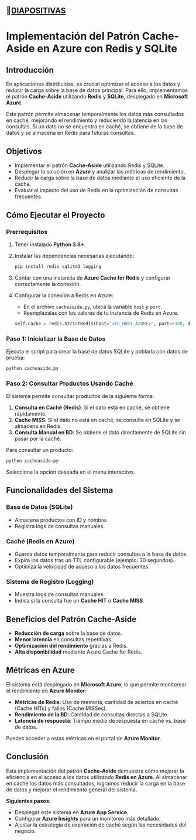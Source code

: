 


## 🔗[DIAPOSITIVAS](https://www.canva.com/design/DAGgybOW2BA/73P5ctFVXqsGbul6IKVVkg/edit?utm_content=DAGgybOW2BA&utm_campaign=designshare&utm_medium=link2&utm_source=sharebutton)



#  Implementación del Patrón Cache-Aside en Azure con Redis y SQLite

##  Introducción

En aplicaciones distribuidas, es crucial optimizar el acceso a los datos y reducir la carga sobre la base de datos principal. Para ello, implementamos el patrón **Cache-Aside** utilizando **Redis** y **SQLite**, desplegado en **Microsoft Azure**.

Este patrón permite almacenar temporalmente los datos más consultados en caché, mejorando el rendimiento y reduciendo la latencia en las consultas. Si un dato no se encuentra en caché, se obtiene de la base de datos y se almacena en Redis para futuras consultas.

##  Objetivos

- Implementar el patrón **Cache-Aside** utilizando Redis y SQLite.
- Desplegar la solución en **Azure** y analizar las métricas de rendimiento.
- Reducir la carga sobre la base de datos mediante el uso eficiente de la caché.
- Evaluar el impacto del uso de Redis en la optimización de consultas frecuentes.

##  Cómo Ejecutar el Proyecto

###  Prerrequisitos

1. Tener instalado **Python 3.8+**.
2. Instalar las dependencias necesarias ejecutando:

   ```sh
   pip install redis sqlite3 logging
   ```

3. Contar con una instancia de **Azure Cache for Redis** y configurar correctamente la conexión.
4. Configurar la conexión a Redis en Azure:
   - En el archivo `cacheaside.py`, ubica la variable `host` y `port`.
   - Reemplázalas con los valores de tu instancia de Redis en Azure.

   ```python
   self.cache = redis.StrictRedis(host="<TU_HOST_AZURE>", port=6380, db=0, decode_responses=True, ssl=True)
   ```

###  Paso 1: Inicializar la Base de Datos
Ejecuta el script para crear la base de datos SQLite y poblarla con datos de prueba:

```sh
python cacheaside.py
```

###  Paso 2: Consultar Productos Usando Caché

El sistema permite consultar productos de la siguiente forma:

1. **Consulta en Caché (Redis)**: Si el dato está en caché, se obtiene rápidamente.
2. **Cache MISS**: Si el dato no está en caché, se consulta en SQLite y se almacena en Redis.
3. **Consulta Manual en BD**: Se obtiene el dato directamente de SQLite sin pasar por la caché.

Para consultar un producto:

```sh
python cacheaside.py
```

Selecciona la opción deseada en el menú interactivo.

##  Funcionalidades del Sistema

###  Base de Datos (SQLite)
- Almacena productos con ID y nombre.
- Registra logs de consultas manuales.

###  Caché (Redis en Azure)
- Guarda datos temporalmente para reducir consultas a la base de datos.
- Expira los datos tras un TTL configurable (ejemplo: 30 segundos).
- Optimiza la velocidad de acceso a los datos frecuentes.

###  Sistema de Registro (Logging)
- Muestra logs de consultas manuales.
- Indica si la consulta fue un **Cache HIT** o **Cache MISS**.

##  Beneficios del Patrón Cache-Aside

- **Reducción de carga** sobre la base de datos.
- **Menor latencia** en consultas repetitivas.
- **Optimización del rendimiento** gracias a Redis.
- **Alta disponibilidad** mediante Azure Cache for Redis.

##  Métricas en Azure

El sistema está desplegado en **Microsoft Azure**, lo que permite monitorear el rendimiento en **Azure Monitor**:

- **Métricas de Redis**: Uso de memoria, cantidad de aciertos en caché (Cache HITs) y fallos (Cache MISSes).
- **Rendimiento de la BD**: Cantidad de consultas directas a SQLite.
- **Latencia de respuesta**: Tiempo medio de respuesta en caché vs. base de datos.

Puedes acceder a estas métricas en el portal de **Azure Monitor**.

## Conclusión

Esta implementación del patrón **Cache-Aside** demuestra cómo mejorar la eficiencia en el acceso a los datos utilizando **Redis en Azure**. Al almacenar en caché los datos más consultados, logramos reducir la carga en la base de datos y mejorar el rendimiento general del sistema.

 **Siguientes pasos:**
- Desplegar este sistema en **Azure App Service**.
- Configurar **Azure Insights** para un monitoreo más detallado.
- Ajustar la estrategia de expiración de caché según las necesidades del negocio.





